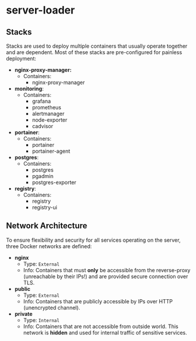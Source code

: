 # server-loader

## Stacks
Stacks are used to deploy multiple containers that usually operate together and are dependent. Most of these stacks are pre-configured for painless deployment:
- **nginx-proxy-manager:**
  - Containers:
    - nginx-proxy-manager
- **monitoring**:
  - Containers:
    - grafana
    - prometheus
    - alertmanager
    - node-exporter
    - cadvisor
- **portainer**:
  - Containers:
    - portainer
    - portainer-agent
- **postgres**:
  - Containers:
    - postgres
    - pgadmin
    - postgres-exporter
- **registry**:
  - Containers:
    - registry
    - registry-ui

## Network Architecture
To ensure flexibility and security for all services operating on the server, three Docker networks are defined:
- **nginx**
  - Type: `External`
  - Info: Containers that must **only** be accessible from the reverse-proxy (unreachable by their IPs!) and are provided secure connection over TLS.
- **public**
  - Type: `External`
  - Info: Containers that are publicly accessible by IPs over HTTP (unencrypted channel).
- **private**
  - Type: `Internal`
  - Info: Containers that are not accessible from outside world. This network is **hidden** and used for internal traffic of sensitive services.
